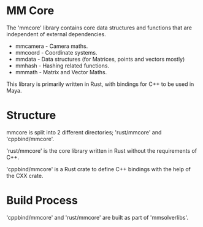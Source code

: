# MM Core

The 'mmcore' library contains core data structures and functions that
are independent of external dependencies.

* mmcamera - Camera maths.
* mmcoord - Coordinate systems.
* mmdata - Data structures (for Matrices, points and vectors mostly)
* mmhash - Hashing related functions.
* mmmath - Matrix and Vector Maths.

This library is primarily written in Rust, with bindings for C++ to be
used in Maya.

# Structure

mmcore is split into 2 different directories; 'rust/mmcore' and 'cppbind/mmcore'.

'rust/mmcore' is the core library written in Rust without the
requirements of C++.

'cppbind/mmcore' is a Rust crate to define C++ bindings with the help
of the CXX crate.

# Build Process

'cppbind/mmcore' and 'rust/mmcore' are built as part of
'mmsolverlibs'.
